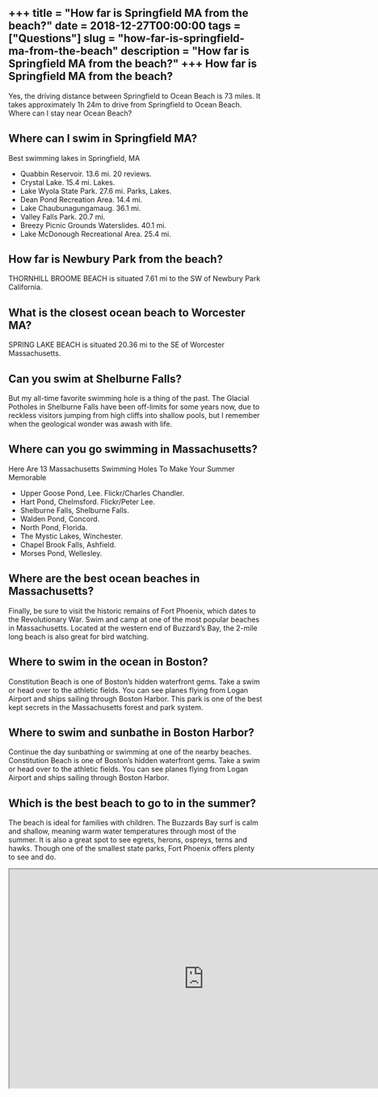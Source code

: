 +++
title = "How far is Springfield MA from the beach?"
date = 2018-12-27T00:00:00
tags = ["Questions"]
slug = "how-far-is-springfield-ma-from-the-beach"
description = "How far is Springfield MA from the beach?"
+++
How far is Springfield MA from the beach?
-----------------------------------------

Yes, the driving distance between Springfield to Ocean Beach is 73 miles. It takes approximately 1h 24m to drive from Springfield to Ocean Beach. Where can I stay near Ocean Beach?

Where can I swim in Springfield MA?
-----------------------------------

Best swimming lakes in Springfield, MA

- Quabbin Reservoir. 13.6 mi. 20 reviews.
- Crystal Lake. 15.4 mi. Lakes.
- Lake Wyola State Park. 27.6 mi. Parks, Lakes.
- Dean Pond Recreation Area. 14.4 mi.
- Lake Chaubunagungamaug. 36.1 mi.
- Valley Falls Park. 20.7 mi.
- Breezy Picnic Grounds Waterslides. 40.1 mi.
- Lake McDonough Recreational Area. 25.4 mi.

How far is Newbury Park from the beach?
---------------------------------------

THORNHILL BROOME BEACH is situated 7.61 mi to the SW of Newbury Park California.

What is the closest ocean beach to Worcester MA?
------------------------------------------------

SPRING LAKE BEACH is situated 20.36 mi to the SE of Worcester Massachusetts.

Can you swim at Shelburne Falls?
--------------------------------

But my all-time favorite swimming hole is a thing of the past. The Glacial Potholes in Shelburne Falls have been off-limits for some years now, due to reckless visitors jumping from high cliffs into shallow pools, but I remember when the geological wonder was awash with life.

Where can you go swimming in Massachusetts?
-------------------------------------------

Here Are 13 Massachusetts Swimming Holes To Make Your Summer Memorable

- Upper Goose Pond, Lee. Flickr/Charles Chandler.
- Hart Pond, Chelmsford. Flickr/Peter Lee.
- Shelburne Falls, Shelburne Falls.
- Walden Pond, Concord.
- North Pond, Florida.
- The Mystic Lakes, Winchester.
- Chapel Brook Falls, Ashfield.
- Morses Pond, Wellesley.

Where are the best ocean beaches in Massachusetts?
--------------------------------------------------

Finally, be sure to visit the historic remains of Fort Phoenix, which dates to the Revolutionary War. Swim and camp at one of the most popular beaches in Massachusetts. Located at the western end of Buzzard’s Bay, the 2-mile long beach is also great for bird watching.

Where to swim in the ocean in Boston?
-------------------------------------

Constitution Beach is one of Boston’s hidden waterfront gems. Take a swim or head over to the athletic fields. You can see planes flying from Logan Airport and ships sailing through Boston Harbor. This park is one of the best kept secrets in the Massachusetts forest and park system.

Where to swim and sunbathe in Boston Harbor?
--------------------------------------------

Continue the day sunbathing or swimming at one of the nearby beaches. Constitution Beach is one of Boston’s hidden waterfront gems. Take a swim or head over to the athletic fields. You can see planes flying from Logan Airport and ships sailing through Boston Harbor.

Which is the best beach to go to in the summer?
-----------------------------------------------

The beach is ideal for families with children. The Buzzards Bay surf is calm and shallow, meaning warm water temperatures through most of the summer. It is also a great spot to see egrets, herons, ospreys, terns and hawks. Though one of the smallest state parks, Fort Phoenix offers plenty to see and do.

<iframe allow="accelerometer; autoplay; clipboard-write; encrypted-media; gyroscope; picture-in-picture" allowfullscreen="" class="__youtube_prefs__  epyt-is-override  no-lazyload" data-no-lazy="1" data-origheight="433" data-origwidth="770" data-skipgform_ajax_framebjll="" height="433" id="_ytid_67237" loading="lazy" src="https://www.youtube.com/embed/7gAhni96Hq8?enablejsapi=1&autoplay=0&cc_load_policy=0&cc_lang_pref=&iv_load_policy=1&loop=0&modestbranding=0&rel=1&fs=1&playsinline=0&autohide=2&theme=dark&color=red&controls=1&" title="YouTube player" width="770"></iframe>